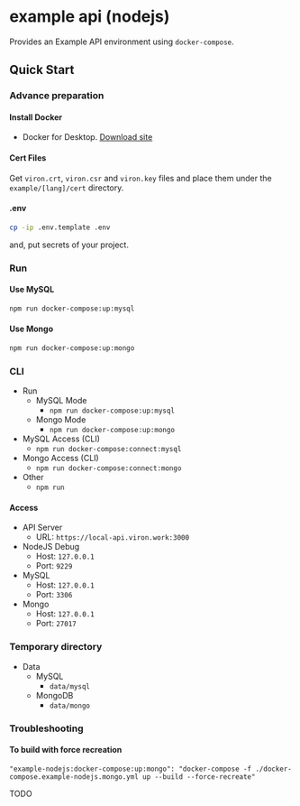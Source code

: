 # example api (nodejs)

Provides an Example API environment using `docker-compose`.

## Quick Start

### Advance preparation

#### Install Docker

- Docker for Desktop. [Download site](https://www.docker.com/products/docker-desktop)

#### Cert Files
Get `viron.crt`, `viron.csr` and `viron.key` files and place them under the `example/[lang]/cert` directory.

#### .env

```bash
cp -ip .env.template .env
```
and, put secrets of your project.

### Run

#### Use MySQL

```bash
npm run docker-compose:up:mysql
```

#### Use Mongo

```bash
npm run docker-compose:up:mongo
```

### CLI

- Run
  - MySQL Mode
    - `npm run docker-compose:up:mysql`
  - Mongo Mode
    - `npm run docker-compose:up:mongo`
- MySQL Access (CLI)
  - `npm run docker-compose:connect:mysql`
- Mongo Access (CLI)
  - `npm run docker-compose:connect:mongo`
- Other
  - `npm run`

#### Access

- API Server
  - URL: `https://local-api.viron.work:3000`
- NodeJS Debug
  - Host: `127.0.0.1`
  - Port: `9229`
- MySQL
  - Host: `127.0.0.1`
  - Port: `3306`
- Mongo
  - Host: `127.0.0.1`
  - Port: `27017`

### Temporary directory

- Data
  - MySQL
    - `data/mysql`
  - MongoDB
    - `data/mongo`

### Troubleshooting

#### To build with force recreation

```
"example-nodejs:docker-compose:up:mongo": "docker-compose -f ./docker-compose.example-nodejs.mongo.yml up --build --force-recreate"
```

TODO
